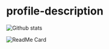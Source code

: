 # profile-description

![Github stats](https://github-readme-stats.vercel.app/api?username=NathanHinthorne)

![ReadMe Card](https://github-readme-stats.vercel.app/api/pin/?username=NathanHinthorne&repo=profile-description)
